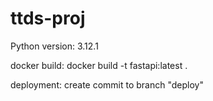 # ttds-proj
Python version: 3.12.1

docker build:
docker build -t fastapi:latest .

deployment:
create commit to branch "deploy"